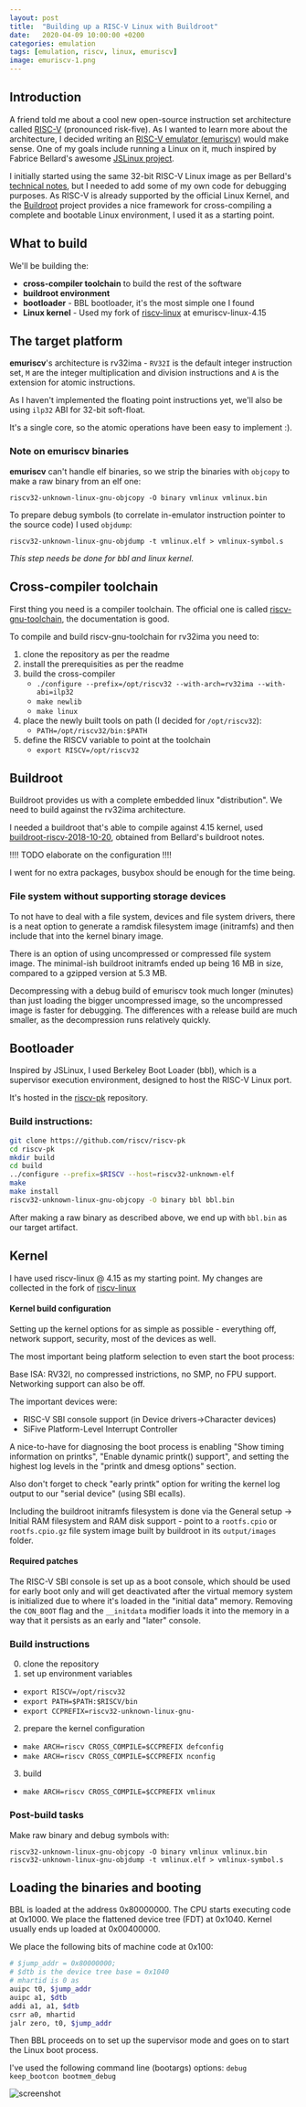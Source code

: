 ```yaml
---
layout: post
title:  "Building up a RISC-V Linux with Buildroot"
date:   2020-04-09 10:00:00 +0200
categories: emulation
tags: [emulation, riscv, linux, emuriscv]
image: emuriscv-1.png
---
```


## Introduction

A friend told me about a cool new open-source instruction set architecture called [RISC-V](https://en.wikipedia.org/wiki/RISC-V) (pronounced risk-five). As I wanted to learn more about the architecture, I decided writing an [RISC-V emulator (emuriscv)](https://github.com/jborza/emuriscv/) would make sense. One of my goals include running a Linux on it, much inspired by Fabrice Bellard's awesome [JSLinux project](https://bellard.org/jslinux/). 

I initially started using the same 32-bit RISC-V Linux image as per Bellard's [technical notes](https://bellard.org/jslinux/tech.html), but I needed to add some of my own code for debugging purposes. As RISC-V is already supported by the official Linux Kernel, and the [Buildroot](https://buildroot.org/) project provides a nice framework for cross-compiling a complete and bootable Linux environment, I used it as a starting point. 

## What to build

We'll be building the:
- **cross-compiler toolchain** to build the rest of the software
- **buildroot environment**
- **bootloader** - BBL bootloader, it's the most simple one I found
- **Linux kernel** - Used my fork of [riscv-linux](https://github.com/jborza/riscv-linux/tree/emuriscv-linux-4.15) at emuriscv-linux-4.15

## The target platform

**emuriscv**'s architecture is rv32ima - `RV32I` is the default integer instruction set, `M` are the integer multiplication and division instructions and `A` is the extension for atomic instructions.

As I haven't implemented the floating point instructions yet, we'll also be using `ilp32` ABI for 32-bit soft-float.

It's a single core, so the atomic operations have been easy to implement :).

### Note on emuriscv binaries

**emuriscv** can't handle elf binaries, so we strip the binaries with `objcopy` to make a raw binary from an elf one:

`riscv32-unknown-linux-gnu-objcopy -O binary vmlinux vmlinux.bin`

To prepare debug symbols (to correlate in-emulator instruction pointer to the source code) I used `objdump`:

`riscv32-unknown-linux-gnu-objdump -t vmlinux.elf > vmlinux-symbol.s`

_This step needs be done for bbl and linux kernel._

## Cross-compiler toolchain

First thing you need is a compiler toolchain. The official one is called [riscv-gnu-toolchain](https://github.com/riscv/riscv-gnu-toolchain), the documentation is good.

To compile and build riscv-gnu-toolchain for rv32ima you need to:

1. clone the repository as per the readme
2. install the prerequisities as per the readme
3. build the cross-compiler
   - `./configure --prefix=/opt/riscv32 --with-arch=rv32ima --with-abi=ilp32`
   - `make newlib`
   - `make linux`
4. place the newly built tools on path (I decided for `/opt/riscv32`):
   - `PATH=/opt/riscv32/bin:$PATH`
5. define the RISCV variable to point at the toolchain 
   - `export RISCV=/opt/riscv32`

## Buildroot

Buildroot provides us with a complete embedded linux "distribution". We need to build against the rv32ima architecture.

I needed a buildroot that's able to compile against 4.15 kernel, used [buildroot-riscv-2018-10-20](https://bellard.org/tinyemu/buildroot.html), obtained from Bellard's buildroot notes.

!!!! TODO elaborate on the configuration !!!!

I went for no extra packages, busybox should be enough for the time being.



### File system without supporting storage devices

To not have to deal with a file system, devices and file system drivers, there is a neat option to generate a ramdisk filesystem image (initramfs) and then include that into the kernel binary image. 

There is an option of using uncompressed or compressed file system image. The minimal-ish buildroot initramfs ended up being 16 MB in size, compared to a gzipped version at 5.3 MB.

Decompressing with a debug build of emuriscv took much longer (minutes) than just loading the bigger uncompressed image, so the uncompressed image is faster for debugging. The differences with a release build are much smaller, as the decompression runs relatively quickly.

## Bootloader

Inspired by JSLinux, I used Berkeley Boot Loader (bbl), which is a supervisor execution environment, designed to host the RISC-V Linux port.

It's hosted in the [riscv-pk](https://github.com/riscv/riscv-pk) repository.

### Build instructions:

```bash
git clone https://github.com/riscv/riscv-pk
cd riscv-pk
mkdir build
cd build
../configure --prefix=$RISCV --host=riscv32-unknown-elf
make
make install
riscv32-unknown-linux-gnu-objcopy -O binary bbl bbl.bin
```

After making a raw binary as described above, we end up with `bbl.bin` as our target artifact.

## Kernel

I have used riscv-linux @ 4.15 as my starting point. My changes are collected in the fork of [riscv-linux](https://github.com/jborza/riscv-linux/tree/emuriscv-linux-4.15)


#### Kernel build configuration

Setting up the kernel options for as simple as possible - everything off, network support, security, most of the devices as well.

The most important being platform selection to even start the boot process:

Base ISA: RV32I, no compressed instrictions, no SMP, no FPU support.
Networking support can also be off.

The important devices were:
- RISC-V SBI console support (in Device drivers->Character devices)
- SiFive Platform-Level Interrupt Controller 

A nice-to-have for diagnosing the boot process is enabling "Show timing information on printks", "Enable dynamic printk() support", and setting the highest log levels in the "printk and dmesg options" section.

Also don't forget to check "early printk" option for writing the kernel log output to our "serial device" (using SBI ecalls).

Including the buildroot initramfs filesystem is done via the General setup -> Initial RAM filesystem and RAM disk support - point to a `rootfs.cpio` or `rootfs.cpio.gz` file system image built by buildroot in its `output/images` folder.
  
#### Required patches

The RISC-V SBI console is set up as a boot console, which should be used for early boot only and will get deactivated after the virtual memory system is initialized due to where it's loaded in the "initial data" memory. Removing the `CON_BOOT` flag and the `__initdata` modifier loads it into the memory in a way that it persists as an early and "later" console.

### Build instructions

0. clone the repository
1. set up environment variables
- `export RISCV=/opt/riscv32`
- `export PATH=$PATH:$RISCV/bin`
- `export CCPREFIX=riscv32-unknown-linux-gnu-`
2. prepare the kernel configuration
- `make ARCH=riscv CROSS_COMPILE=$CCPREFIX defconfig`
- `make ARCH=riscv CROSS_COMPILE=$CCPREFIX nconfig`
3. build
- `make ARCH=riscv CROSS_COMPILE=$CCPREFIX vmlinux`

### Post-build tasks

Make raw binary and debug symbols with:

```console
riscv32-unknown-linux-gnu-objcopy -O binary vmlinux vmlinux.bin
riscv32-unknown-linux-gnu-objdump -t vmlinux.elf > vmlinux-symbol.s
```

## Loading the binaries and booting

BBL is loaded at the address 0x80000000. The CPU starts executing code at 0x1000.
We place the flattened device tree (FDT) at 0x1040.
Kernel usually ends up loaded at 0x00400000.

We place the following bits of machine code at 0x100:

```bash
# $jump_addr = 0x80000000;
# $dtb is the device tree base = 0x1040
# mhartid is 0 as 
auipc t0, $jump_addr
auipc a1, $dtb
addi a1, a1, $dtb
csrr a0, mhartid
jalr zero, t0, $jump_addr
```

Then BBL proceeds on to set up the supervisor mode and goes on to start the Linux boot process.

I've used the following command line (bootargs) options:
`debug keep_bootcon bootmem_debug`

![screenshot](emuriscv-1.png)